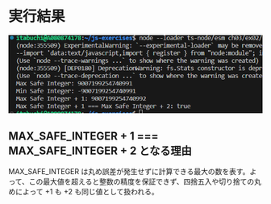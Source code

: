 # 実行結果

![Alt text](image.png)

## MAX_SAFE_INTEGER + 1 === MAX_SAFE_INTEGER + 2 となる理由

MAX_SAFE_INTEGER は丸め誤差が発生せずに計算できる最大の数を表す。よって、この最大値を超えると整数の精度を保証できず、四捨五入や切り捨ての丸めによって +1 も +2 も同じ値として扱われる。
